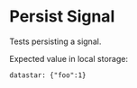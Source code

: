 # Persist Signal

Tests persisting a signal.

<div data-signals="{foo: 0, bar: 0}" data-persist="foo" data-on-load="$foo = 1; $bar = 1">
  Expected value in local storage: 
  <pre><code>datastar: {"foo":1}</code></pre>
</div>